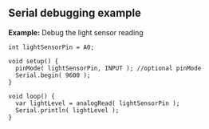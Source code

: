 ## Serial debugging example

**Example:** Debug the light sensor reading

```
int lightSensorPin = A0;

void setup() {
  pinMode( lightSensorPin, INPUT ); //optional pinMode
  Serial.begin( 9600 );
}

void loop() {
  var lightLevel = analogRead( lightSensorPin );
  Serial.println( lightLevel );
}
```
